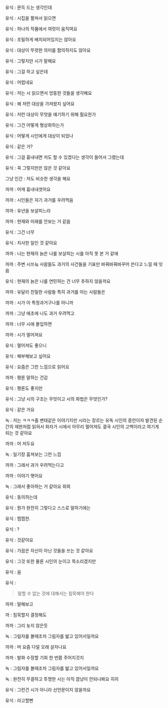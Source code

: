 유식 : 문득 드는 생각인데

유식 : 시집을 펼쳐서 읽으면

유식 : 하나의 작품에서 여럿이 움직여요

유식 : 조밀하게 배치되어있지는 않아요

유식 : 대상이 뚜렷한 의미를 함의하지도 않아요

유식 : 그렇지만 시가 말해요

유식 : 그걸 하고 싶은데

유식 : 어렵네요

유식 : 저는 시 읽으면서 엉뚱한 것들을 생각해요

유식 : 왜 저런 대상을 가져왔지 싶어요

유식 : 저런 대상이 무엇을 얘기하기 위해 필요한가

유식 : 그건 어떻게 형상화하는가

유식 : 어떻게 시인에게 대상이 되었나

유식 : 같은 거?

유식 : 그걸 흉내내면 저도 할 수 있겠다는 생각이 들어서 그랬는데

유식 : 꼭 그렇지만은 않은 것 같아요

그냥 인간 : 저도 비슷한 생각을 해요

까까 : 어캐 흉내내겟어요

까까 : 시인들은 자기 과거를 우려먹음

까까 : 유년을 보살피느라

까까 : 현재와 미래를 안보는 거 같음

유식 : 그건 너무

유식 : 치사한 일인 것 같아요

까까 : 나는 현재의 늙은 나를 보살피는 시를 아직 못 본 거 같애

까까 : 주변 시쓰늨 사람들도 과거의 사건들을 기표만 바꿔바꿔바꾸어 쓴다고 느낄 때 잇음

유식 : 현재의 늙은 나를 연민하는 건 너무 추하지 않을까요

까까 : 유달리 친밀한 사람들 특히 과거를 아는 사람들은

까까 : 시가 아 특정과거구나를 아니까

까까 : 그냥 애초에 나도 과거 우려먹고

까까 : 너무 시에 몰입하면

까까 : 시가 멀어져요

유식 : 멀어져도 좋으니

유식 : 해부해보고 싶어요

유식 : 요즘은 그런 느낌으로 읽어요

까까 : 평론 말하는 건감


유식 : 평론도 좋지만

유식 : 그냥 시의 구조는 무엇이고 시의 화법은 무엇인가?

유식 : 같은 거요

녹 : 저는 ㅋㅋㅋ좀 변태같은 이야기지만 시라는 장르는 유독 시인의 증언이자 발견된 순간의 재현처럼 읽혀서 화자가 시에서 아무리 멀어져도 결국 시인의 고백이라고 여기게 되는 것 같아요

까까 : 어 저두요

녹 : 일기장 훔쳐보는 그런 느낌

까까 : 그래서 과거 우려먹는다고

까까 : 이야기 햇어요

녹 : 그래서 좋아하는 거 같아요 희희

유식 : 동의하는데

유식 : 뭔가 완전히 그렇다고 스스로 말하기에는

유식 : 찝찝한.

유식 : ?

유식 : 것같아요

유식 : 가끔은 자신이 아닌 것들을 쓰는 것 같아요

유식 : 그것 또한 물론 시인의 눈이고 목소리겠지만

유식 : 음

유식 :
> 말할 수 없는 것에 대해서는 침묵해야 한다

까까 : 말해보고

까 : 침묵할지 결정해도

까까 : 그리 늦지 않은듯

녹 : 그림자를 볼때조차 그림자를 밟고 있어서일까요

까까 : 머 요즘 다덜 오래 살자나요

까까 : 발화 수정할 기회 한 번쯤 주어지것지

녹 : 그림자를 볼때조차 그림자를 밟고 있어서일까요


녹 : 완전히 무결하고 투명한 시는 아직 깜냥이 안되나봐요 히히

유식 : 그런건 시가 아니라 선언문이지 않을까요

유식 : 라고할뻔
